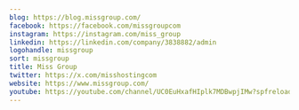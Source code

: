 ```yaml
---
blog: https://blog.missgroup.com/
facebook: https://facebook.com/missgroupcom
instagram: https://instagram.com/miss_group
linkedin: https://linkedin.com/company/3838882/admin
logohandle: missgroup
sort: missgroup
title: Miss Group
twitter: https://x.com/misshostingcom
website: https://www.missgroup.com/
youtube: https://youtube.com/channel/UC0EuHxafHIplk7MDBwpjIMw?spfreload=10
---
```

